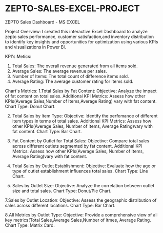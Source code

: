 # ZEPTO-SALES-EXCEL-PROJECT

ZEPTO Sales Dashboard - MS EXCEL 

Project Overview:
I created this interactive Excel Dashboard to analyze zepto sales performance, customer satisfaction,and inventory distribution to identify key insights and opportunities for optimization using various KPIs and visualizations in Power BI.

KPI's Metics:
1. Total Sales: The overall revenue generated from all items sold.
2. Average Sales: The average revenue per sales.
3. Number of Items: The total count of difference items sold.
4. Average Rating: The average customer rating for items sold.
 
Chart's Metrics:
1.Total Sales by Fat Content:
    Objective: Analyze the impact of fat content on total sales.
    Additional KPI Metrics: Assess how other KPIs(Average Sales,Number of Items,Average Rating) 
    vary with fat content.
    Chart Type: Donut Chart.
    
2. Total Sales by Item Type:
   Objective: Identify the perfomance of different item types in terms of total sales.
   Additional KPI Metrics: Assess how other KPIs(Average Sales, Number of Items, Average 
   Rating)vary with fat content.
   Chart Type: Bar Chart.

3. Fat Content by Outlet for Total Sales:
   Objective: Compare total sales across different outlets segmented by fat content.
   Additional KPI Metrics: Assess how other KPIs(Average Sales, Number of Items, Average 
   Rating)vary with fat content.
   
5. Total Sales by Outlet Establishment:
   Objective: Evaluate how the age or type of outlet establishment influences total sales.
   Chart Type: Line Chart.
   
6. Sales by Outlet Size:
  Objective: Analyze the correlation between outlet size and total sales.
  Chart Type: Donut/Pie Chart.

7.Sales by Outlet Location:
  Objective: Assess the geographic distribution of sales across different locations.
  Chart Type: Bar Chart.

8.All Metrics by Outlet Type:
  Objective: Provide a comprehensive view of all key metrics(Total Sales,Average Sales,Number 
  of Itmes, Average Rating.
  Chart Type: Matrix Card.
    

